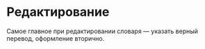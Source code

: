 # Редактирование

Самое главное при редактировании словаря — указать верный перевод, оформление вторично.
